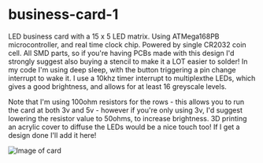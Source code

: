 # business-card-1
LED business card with a 15 x 5 LED matrix. Using ATMega168PB microcontroller, and real time clock chip. Powered by single CR2032 coin cell. All SMD parts, so if you're having PCBs made with this design I'd strongly suggest also buying a stencil to make it a LOT easier to solder! In my code I'm using deep sleep, with the button triggering a pin change interrupt to wake it. I use a 10khz timer interrupt to multiplexthe LEDs, which gives a good brightness, and allows for at least 16 greyscale levels.

Note that I'm using 100ohm resistors for the rows - this allows you to run the card at both 3v and 5v - however if you're only using 3v, I'd suggest lowering the resistor value to 50ohms, to increase brightness. 3D printing an acrylic cover to diffuse the LEDs would be a nice touch too! If I get a design done I'll add it here!

![Image of card](https://www.smashcat.org/av/businesscard-1.jpg)
